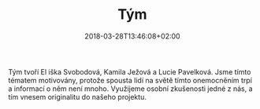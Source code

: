 ﻿---
title: "Tým"
date: 2018-03-28T13:46:08+02:00
draft: false
---  

Tým tvoří El
iška Svobodová, Kamila Ježová a Lucie Pavelková. Jsme tímto tématem motivovány, protože spousta lidí na světě tímto onemocněním trpí a informací o něm není mnoho. Využijeme osobní zkušenosti jedné z nás, a tím vnesem originalitu do našeho projektu.